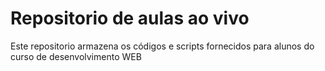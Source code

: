 # Repositorio de aulas ao vivo 

Este repositorio armazena os códigos e scripts fornecidos para alunos do curso de desenvolvimento WEB 
